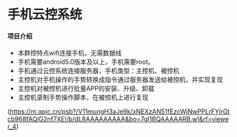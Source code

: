 # 手机云控系统

#### 项目介绍
- 本群控特点wifi连接手机，无需数据线
- 手机需要android5.0版本及以上，手机需要root。
- 手机通过云控系统连接服务器，手机类型：主控机、被控机
- 主控机对手机操作的手势转换成指令通过服务器发送给被控机，并实现复现
- 主控机对被控机进行批量APP的安装、升级、卸载
- 主控机录制手势操作脚本，在被控机上进行复现

(https://m.qpic.cn/psb?/V11mungH3aJe9k/xNEXzAN51fEzcWjNwPPLrFYjrGtcb968fAQlG2nf7XE!/b/dL8AAAAAAAAA&bo=7gI1BQAAAAARB.w!&rf=viewer_4)









